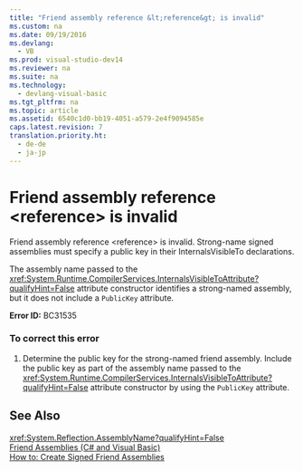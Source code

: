 ```yaml
---
title: "Friend assembly reference &lt;reference&gt; is invalid"
ms.custom: na
ms.date: 09/19/2016
ms.devlang: 
  - VB
ms.prod: visual-studio-dev14
ms.reviewer: na
ms.suite: na
ms.technology: 
  - devlang-visual-basic
ms.tgt_pltfrm: na
ms.topic: article
ms.assetid: 6540c1d0-bb19-4051-a579-2e4f9094585e
caps.latest.revision: 7
translation.priority.ht: 
  - de-de
  - ja-jp
---
```

# Friend assembly reference &lt;reference&gt; is invalid
Friend assembly reference <reference\> is invalid. Strong-name signed assemblies must specify a public key in their InternalsVisibleTo declarations.  
  
 The assembly name passed to the <xref:System.Runtime.CompilerServices.InternalsVisibleToAttribute?qualifyHint=False> attribute constructor identifies a strong-named assembly, but it does not include a `PublicKey` attribute.  
  
 **Error ID:** BC31535  
  
### To correct this error  
  
1.  Determine the public key for the strong-named friend assembly. Include the public key as part of the assembly name passed to the <xref:System.Runtime.CompilerServices.InternalsVisibleToAttribute?qualifyHint=False> attribute constructor by using the `PublicKey` attribute.  
  
## See Also  
 <xref:System.Reflection.AssemblyName?qualifyHint=False>   
 [Friend Assemblies (C# and Visual Basic)](../vs140/Friend-Assemblies--C#-and-Visual-Basic-.md)   
 [How to: Create Signed Friend Assemblies](../vs140/How-to--Create-Signed-Friend-Assemblies--C#-and-Visual-Basic-.md)